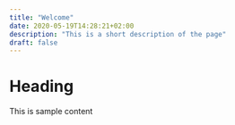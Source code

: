 ```yaml
---
title: "Welcome"
date: 2020-05-19T14:28:21+02:00
description: "This is a short description of the page"
draft: false
---
```


# Heading
This is sample content